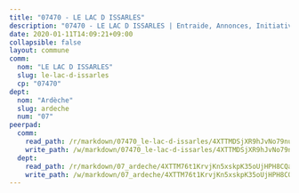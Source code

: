 ```yaml
---
title: "07470 - LE LAC D ISSARLES"
description: "07470 - LE LAC D ISSARLES | Entraide, Annonces, Initiatives"
date: 2020-01-11T14:09:21+09:00
collapsible: false
layout: commune
comm:
  nom: "LE LAC D ISSARLES"
  slug: le-lac-d-issarles
  cp: "07470"
dept:
  nom: "Ardèche"
  slug: ardeche
  num: "07"
peerpad:
  comm:
    read_path: /r/markdown/07470_le-lac-d-issarles/4XTTMDSjXR9hJvNo79nuLqzJQf6wWZ8RXqVDLeGMQ98GBJZmA
    write_path: /w/markdown/07470_le-lac-d-issarles/4XTTMDSjXR9hJvNo79nuLqzJQf6wWZ8RXqVDLeGMQ98GBJZmA-K3TgUtfFT5pYHTtHA3Jkj1LscYc1bv9PTp4oJcKBP7GbT3SrvmyPxDJXbkopJKcqpBHQ2fvdY5Eb71Z1rj7TsmiBvqqFMdyth1svxWLPfUE8LE2J7XRjCnNWzuQYRa41iqqUnvdN
  dept:
    read_path: /r/markdown/07_ardeche/4XTTM76t1KrvjKn5xskpK35oUjHPH8CQaLdMsC4TVbgaVPp9H
    write_path: /w/markdown/07_ardeche/4XTTM76t1KrvjKn5xskpK35oUjHPH8CQaLdMsC4TVbgaVPp9H-K3TgTz6XqMtb1TG26LozWQGWzYCmeEroVRKKCBntm7SADEzfC88gC5qx4GzHEVb3Y3CHH1FRtgCq45v9wokwFBFS6YysdmDNnD29f5C4C6FuF2ZpCUFJZY3XzmFx1kWscUwpw6qR
---
```


